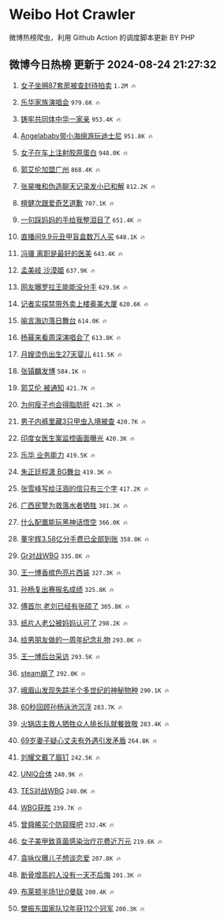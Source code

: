 # Weibo Hot Crawler 



微博热榜爬虫，利用 Github Action 的调度脚本更新 BY PHP 


## 微博今日热榜 更新于 2024-08-24 21:27:32 
1. [女子坐拥87套房被查封待拍卖](https://s.weibo.com/weibo?q=%23%E5%A5%B3%E5%AD%90%E5%9D%90%E6%8B%A587%E5%A5%97%E6%88%BF%E8%A2%AB%E6%9F%A5%E5%B0%81%E5%BE%85%E6%8B%8D%E5%8D%96%23&t=31&band_rank=1&Refer=top) `1.2M 🔥` 

1. [乐华家族演唱会](https://s.weibo.com/weibo?q=%E4%B9%90%E5%8D%8E%E5%AE%B6%E6%97%8F%E6%BC%94%E5%94%B1%E4%BC%9A&t=31&band_rank=2&Refer=top) `979.6K 🔥` 

1. [铸牢共同体中华一家亲](https://s.weibo.com/weibo?q=%23%E9%93%B8%E7%89%A2%E5%85%B1%E5%90%8C%E4%BD%93%E4%B8%AD%E5%8D%8E%E4%B8%80%E5%AE%B6%E4%BA%B2%23&t=31&band_rank=3&Refer=top) `953.4K 🔥` 

1. [Angelababy带小海绵游玩迪士尼](https://s.weibo.com/weibo?q=%23Angelababy%E5%B8%A6%E5%B0%8F%E6%B5%B7%E7%BB%B5%E6%B8%B8%E7%8E%A9%E8%BF%AA%E5%A3%AB%E5%B0%BC%23&t=31&band_rank=4&Refer=top) `951.8K 🔥` 

1. [女子在车上注射胶原蛋白](https://s.weibo.com/weibo?q=%23%E5%A5%B3%E5%AD%90%E5%9C%A8%E8%BD%A6%E4%B8%8A%E6%B3%A8%E5%B0%84%E8%83%B6%E5%8E%9F%E8%9B%8B%E7%99%BD%23&t=31&band_rank=5&Refer=top) `948.0K 🔥` 

1. [郭艾伦加盟广州](https://s.weibo.com/weibo?q=%23%E9%83%AD%E8%89%BE%E4%BC%A6%E5%8A%A0%E7%9B%9F%E5%B9%BF%E5%B7%9E%23&t=31&band_rank=6&Refer=top) `868.4K 🔥` 

1. [张昊唯和伪造聊天记录发小已和解](https://s.weibo.com/weibo?q=%23%E5%BC%A0%E6%98%8A%E5%94%AF%E5%92%8C%E4%BC%AA%E9%80%A0%E8%81%8A%E5%A4%A9%E8%AE%B0%E5%BD%95%E5%8F%91%E5%B0%8F%E5%B7%B2%E5%92%8C%E8%A7%A3%23&t=31&band_rank=7&Refer=top) `812.2K 🔥` 

1. [檀健次跟爱奇艺道歉](https://s.weibo.com/weibo?q=%23%E6%AA%80%E5%81%A5%E6%AC%A1%E8%B7%9F%E7%88%B1%E5%A5%87%E8%89%BA%E9%81%93%E6%AD%89%23&t=31&band_rank=8&Refer=top) `707.1K 🔥` 

1. [一句踩妈妈的手给我整泪目了](https://s.weibo.com/weibo?q=%23%E4%B8%80%E5%8F%A5%E8%B8%A9%E5%A6%88%E5%A6%88%E7%9A%84%E6%89%8B%E7%BB%99%E6%88%91%E6%95%B4%E6%B3%AA%E7%9B%AE%E4%BA%86%23&t=31&band_rank=9&Refer=top) `651.4K 🔥` 

1. [直播间9.9元丑甲盲盒数万人买](https://s.weibo.com/weibo?q=%23%E7%9B%B4%E6%92%AD%E9%97%B49.9%E5%85%83%E4%B8%91%E7%94%B2%E7%9B%B2%E7%9B%92%E6%95%B0%E4%B8%87%E4%BA%BA%E4%B9%B0%23&t=31&band_rank=10&Refer=top) `648.1K 🔥` 

1. [冯骥 离职是最好的医美](https://s.weibo.com/weibo?q=%E5%86%AF%E9%AA%A5%20%E7%A6%BB%E8%81%8C%E6%98%AF%E6%9C%80%E5%A5%BD%E7%9A%84%E5%8C%BB%E7%BE%8E&t=31&band_rank=11&Refer=top) `643.4K 🔥` 

1. [孟美岐 沙漠姬](https://s.weibo.com/weibo?q=%E5%AD%9F%E7%BE%8E%E5%B2%90%20%E6%B2%99%E6%BC%A0%E5%A7%AC&t=31&band_rank=12&Refer=top) `637.9K 🔥` 

1. [网友曝罗拉王能能没分手](https://s.weibo.com/weibo?q=%23%E7%BD%91%E5%8F%8B%E6%9B%9D%E7%BD%97%E6%8B%89%E7%8E%8B%E8%83%BD%E8%83%BD%E6%B2%A1%E5%88%86%E6%89%8B%23&t=31&band_rank=13&Refer=top) `629.5K 🔥` 

1. [记者实探禁带外卖上楼奥美大厦](https://s.weibo.com/weibo?q=%23%E8%AE%B0%E8%80%85%E5%AE%9E%E6%8E%A2%E7%A6%81%E5%B8%A6%E5%A4%96%E5%8D%96%E4%B8%8A%E6%A5%BC%E5%A5%A5%E7%BE%8E%E5%A4%A7%E5%8E%A6%23&t=31&band_rank=14&Refer=top) `620.6K 🔥` 

1. [喻言海边落日舞台](https://s.weibo.com/weibo?q=%23%E5%96%BB%E8%A8%80%E6%B5%B7%E8%BE%B9%E8%90%BD%E6%97%A5%E8%88%9E%E5%8F%B0%23&t=31&band_rank=15&Refer=top) `614.0K 🔥` 

1. [杨幂来看周深演唱会了](https://s.weibo.com/weibo?q=%23%E6%9D%A8%E5%B9%82%E6%9D%A5%E7%9C%8B%E5%91%A8%E6%B7%B1%E6%BC%94%E5%94%B1%E4%BC%9A%E4%BA%86%23&t=31&band_rank=16&Refer=top) `613.8K 🔥` 

1. [月嫂烫伤出生27天婴儿](https://s.weibo.com/weibo?q=%23%E6%9C%88%E5%AB%82%E7%83%AB%E4%BC%A4%E5%87%BA%E7%94%9F27%E5%A4%A9%E5%A9%B4%E5%84%BF%23&t=31&band_rank=17&Refer=top) `611.5K 🔥` 

1. [张镇麟发博](https://s.weibo.com/weibo?q=%E5%BC%A0%E9%95%87%E9%BA%9F%E5%8F%91%E5%8D%9A&t=31&band_rank=18&Refer=top) `584.1K 🔥` 

1. [郭艾伦 被通知](https://s.weibo.com/weibo?q=%E9%83%AD%E8%89%BE%E4%BC%A6%20%E8%A2%AB%E9%80%9A%E7%9F%A5&t=31&band_rank=19&Refer=top) `421.7K 🔥` 

1. [为何瘦子也会得脂肪肝](https://s.weibo.com/weibo?q=%23%E4%B8%BA%E4%BD%95%E7%98%A6%E5%AD%90%E4%B9%9F%E4%BC%9A%E5%BE%97%E8%84%82%E8%82%AA%E8%82%9D%23&t=31&band_rank=20&Refer=top) `421.3K 🔥` 

1. [男子内裤里藏3只甲虫入境被查](https://s.weibo.com/weibo?q=%23%E7%94%B7%E5%AD%90%E5%86%85%E8%A3%A4%E9%87%8C%E8%97%8F3%E5%8F%AA%E7%94%B2%E8%99%AB%E5%85%A5%E5%A2%83%E8%A2%AB%E6%9F%A5%23&t=31&band_rank=21&Refer=top) `420.7K 🔥` 

1. [印度女医生案监控画面曝光](https://s.weibo.com/weibo?q=%23%E5%8D%B0%E5%BA%A6%E5%A5%B3%E5%8C%BB%E7%94%9F%E6%A1%88%E7%9B%91%E6%8E%A7%E7%94%BB%E9%9D%A2%E6%9B%9D%E5%85%89%23&t=31&band_rank=22&Refer=top) `420.3K 🔥` 

1. [乐华 业务能力](https://s.weibo.com/weibo?q=%E4%B9%90%E5%8D%8E%20%E4%B8%9A%E5%8A%A1%E8%83%BD%E5%8A%9B&t=31&band_rank=23&Refer=top) `419.5K 🔥` 

1. [朱正廷程潇 BG舞台](https://s.weibo.com/weibo?q=%E6%9C%B1%E6%AD%A3%E5%BB%B7%E7%A8%8B%E6%BD%87%20BG%E8%88%9E%E5%8F%B0&t=31&band_rank=24&Refer=top) `419.3K 🔥` 

1. [张雪峰写给汪涵的信只有三个字](https://s.weibo.com/weibo?q=%E5%BC%A0%E9%9B%AA%E5%B3%B0%E5%86%99%E7%BB%99%E6%B1%AA%E6%B6%B5%E7%9A%84%E4%BF%A1%E5%8F%AA%E6%9C%89%E4%B8%89%E4%B8%AA%E5%AD%97&t=31&band_rank=25&Refer=top) `417.2K 🔥` 

1. [广西民警为救落水者牺牲](https://s.weibo.com/weibo?q=%23%E5%B9%BF%E8%A5%BF%E6%B0%91%E8%AD%A6%E4%B8%BA%E6%95%91%E8%90%BD%E6%B0%B4%E8%80%85%E7%89%BA%E7%89%B2%23&t=31&band_rank=26&Refer=top) `381.3K 🔥` 

1. [什么配置能玩黑神话悟空](https://s.weibo.com/weibo?q=%E4%BB%80%E4%B9%88%E9%85%8D%E7%BD%AE%E8%83%BD%E7%8E%A9%E9%BB%91%E7%A5%9E%E8%AF%9D%E6%82%9F%E7%A9%BA&t=31&band_rank=27&Refer=top) `366.0K 🔥` 

1. [董宇辉3.58亿分手费已全部到账](https://s.weibo.com/weibo?q=%23%E8%91%A3%E5%AE%87%E8%BE%893.58%E4%BA%BF%E5%88%86%E6%89%8B%E8%B4%B9%E5%B7%B2%E5%85%A8%E9%83%A8%E5%88%B0%E8%B4%A6%23&t=31&band_rank=28&Refer=top) `358.0K 🔥` 

1. [Gr对战WBG](https://s.weibo.com/weibo?q=%23Gr%E5%AF%B9%E6%88%98WBG%23&t=31&band_rank=29&Refer=top) `335.8K 🔥` 

1. [王一博香槟色亮片西装](https://s.weibo.com/weibo?q=%23%E7%8E%8B%E4%B8%80%E5%8D%9A%E9%A6%99%E6%A7%9F%E8%89%B2%E4%BA%AE%E7%89%87%E8%A5%BF%E8%A3%85%23&t=31&band_rank=30&Refer=top) `327.3K 🔥` 

1. [孙杨复出赛报名成绩](https://s.weibo.com/weibo?q=%23%E5%AD%99%E6%9D%A8%E5%A4%8D%E5%87%BA%E8%B5%9B%E6%8A%A5%E5%90%8D%E6%88%90%E7%BB%A9%23&t=31&band_rank=31&Refer=top) `325.8K 🔥` 

1. [傅首尔 老刘已经有张硕了](https://s.weibo.com/weibo?q=%E5%82%85%E9%A6%96%E5%B0%94%20%E8%80%81%E5%88%98%E5%B7%B2%E7%BB%8F%E6%9C%89%E5%BC%A0%E7%A1%95%E4%BA%86&t=31&band_rank=32&Refer=top) `305.8K 🔥` 

1. [纸片人老公被妈妈认可了](https://s.weibo.com/weibo?q=%E7%BA%B8%E7%89%87%E4%BA%BA%E8%80%81%E5%85%AC%E8%A2%AB%E5%A6%88%E5%A6%88%E8%AE%A4%E5%8F%AF%E4%BA%86&t=31&band_rank=33&Refer=top) `298.2K 🔥` 

1. [给男朋友做的一周年纪念礼物](https://s.weibo.com/weibo?q=%E7%BB%99%E7%94%B7%E6%9C%8B%E5%8F%8B%E5%81%9A%E7%9A%84%E4%B8%80%E5%91%A8%E5%B9%B4%E7%BA%AA%E5%BF%B5%E7%A4%BC%E7%89%A9&t=31&band_rank=34&Refer=top) `293.8K 🔥` 

1. [王一博后台采访](https://s.weibo.com/weibo?q=%E7%8E%8B%E4%B8%80%E5%8D%9A%E5%90%8E%E5%8F%B0%E9%87%87%E8%AE%BF&t=31&band_rank=35&Refer=top) `293.5K 🔥` 

1. [steam崩了](https://s.weibo.com/weibo?q=steam%E5%B4%A9%E4%BA%86&t=31&band_rank=36&Refer=top) `292.0K 🔥` 

1. [峨眉山发现失踪半个多世纪的神秘物种](https://s.weibo.com/weibo?q=%23%E5%B3%A8%E7%9C%89%E5%B1%B1%E5%8F%91%E7%8E%B0%E5%A4%B1%E8%B8%AA%E5%8D%8A%E4%B8%AA%E5%A4%9A%E4%B8%96%E7%BA%AA%E7%9A%84%E7%A5%9E%E7%A7%98%E7%89%A9%E7%A7%8D%23&t=31&band_rank=37&Refer=top) `290.1K 🔥` 

1. [60秒回顾孙杨泳池沉浮](https://s.weibo.com/weibo?q=%2360%E7%A7%92%E5%9B%9E%E9%A1%BE%E5%AD%99%E6%9D%A8%E6%B3%B3%E6%B1%A0%E6%B2%89%E6%B5%AE%23&t=31&band_rank=38&Refer=top) `283.7K 🔥` 

1. [火锅店主救人牺牲众人排长队就餐致敬](https://s.weibo.com/weibo?q=%23%E7%81%AB%E9%94%85%E5%BA%97%E4%B8%BB%E6%95%91%E4%BA%BA%E7%89%BA%E7%89%B2%E4%BC%97%E4%BA%BA%E6%8E%92%E9%95%BF%E9%98%9F%E5%B0%B1%E9%A4%90%E8%87%B4%E6%95%AC%23&t=31&band_rank=39&Refer=top) `283.4K 🔥` 

1. [69岁妻子疑心丈夫有外遇引发矛盾](https://s.weibo.com/weibo?q=%2369%E5%B2%81%E5%A6%BB%E5%AD%90%E7%96%91%E5%BF%83%E4%B8%88%E5%A4%AB%E6%9C%89%E5%A4%96%E9%81%87%E5%BC%95%E5%8F%91%E7%9F%9B%E7%9B%BE%23&t=31&band_rank=40&Refer=top) `264.8K 🔥` 

1. [刘耀文戴了眉钉](https://s.weibo.com/weibo?q=%23%E5%88%98%E8%80%80%E6%96%87%E6%88%B4%E4%BA%86%E7%9C%89%E9%92%89%23&t=31&band_rank=41&Refer=top) `242.5K 🔥` 

1. [UNIQ合体](https://s.weibo.com/weibo?q=UNIQ%E5%90%88%E4%BD%93&t=31&band_rank=42&Refer=top) `240.9K 🔥` 

1. [TES对战WBG](https://s.weibo.com/weibo?q=%23TES%E5%AF%B9%E6%88%98WBG%23&t=31&band_rank=43&Refer=top) `240.0K 🔥` 

1. [WBG获胜](https://s.weibo.com/weibo?q=WBG%E8%8E%B7%E8%83%9C&t=31&band_rank=44&Refer=top) `239.7K 🔥` 

1. [曾舜晞买个防窥膜吧](https://s.weibo.com/weibo?q=%23%E6%9B%BE%E8%88%9C%E6%99%9E%E4%B9%B0%E4%B8%AA%E9%98%B2%E7%AA%A5%E8%86%9C%E5%90%A7%23&t=31&band_rank=45&Refer=top) `232.4K 🔥` 

1. [女子美甲致真菌感染治疗花费近万元](https://s.weibo.com/weibo?q=%23%E5%A5%B3%E5%AD%90%E7%BE%8E%E7%94%B2%E8%87%B4%E7%9C%9F%E8%8F%8C%E6%84%9F%E6%9F%93%E6%B2%BB%E7%96%97%E8%8A%B1%E8%B4%B9%E8%BF%91%E4%B8%87%E5%85%83%23&t=31&band_rank=46&Refer=top) `219.6K 🔥` 

1. [袁咏仪曝儿子想谈恋爱](https://s.weibo.com/weibo?q=%23%E8%A2%81%E5%92%8F%E4%BB%AA%E6%9B%9D%E5%84%BF%E5%AD%90%E6%83%B3%E8%B0%88%E6%81%8B%E7%88%B1%23&t=31&band_rank=47&Refer=top) `207.8K 🔥` 

1. [断骨增高的人没有一天不后悔](https://s.weibo.com/weibo?q=%23%E6%96%AD%E9%AA%A8%E5%A2%9E%E9%AB%98%E7%9A%84%E4%BA%BA%E6%B2%A1%E6%9C%89%E4%B8%80%E5%A4%A9%E4%B8%8D%E5%90%8E%E6%82%94%23&t=31&band_rank=48&Refer=top) `201.3K 🔥` 

1. [布莱顿半场1比0曼联](https://s.weibo.com/weibo?q=%23%E5%B8%83%E8%8E%B1%E9%A1%BF%E5%8D%8A%E5%9C%BA1%E6%AF%940%E6%9B%BC%E8%81%94%23&t=31&band_rank=49&Refer=top) `200.4K 🔥` 

1. [樊振东国家队12年获112个冠军](https://s.weibo.com/weibo?q=%23%E6%A8%8A%E6%8C%AF%E4%B8%9C%E5%9B%BD%E5%AE%B6%E9%98%9F12%E5%B9%B4%E8%8E%B7112%E4%B8%AA%E5%86%A0%E5%86%9B%23&t=31&band_rank=50&Refer=top) `200.3K 🔥` 

